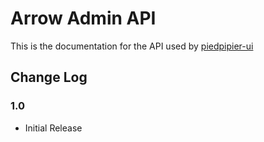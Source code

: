 # Arrow Admin API
This is the documentation for the API used by [piedpipier-ui](https://github.com/appcelerator/piedpiper-ui)

## Change Log

### 1.0
- Initial Release
